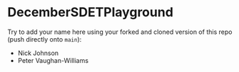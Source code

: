 # DecemberSDETPlayground

Try to add your name here using your forked and cloned version of this repo (push directly onto `main`):

- Nick Johnson
- Peter Vaughan-Williams
